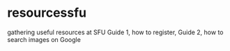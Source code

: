# resourcessfu
gathering useful resources at SFU
Guide 1, how to register, 
Guide 2, how to search images on Google
